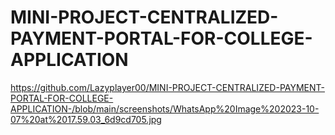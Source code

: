 # MINI-PROJECT-CENTRALIZED-PAYMENT-PORTAL-FOR-COLLEGE-APPLICATION

https://github.com/Lazyplayer00/MINI-PROJECT-CENTRALIZED-PAYMENT-PORTAL-FOR-COLLEGE-APPLICATION-/blob/main/screenshots/WhatsApp%20Image%202023-10-07%20at%2017.59.03_6d9cd705.jpg
